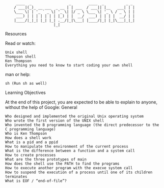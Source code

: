 ```
	 ____  _                 _        ____  _          _ _ 
	/ ___|(_)_ __ ___  _ __ | | ___  / ___|| |__   ___| | |
	\___ \| | '_ ` _ \| '_ \| |/ _ \ \___ \| '_ \ / _ \ | |
	 ___) | | | | | | | |_) | |  __/  ___) | | | |  __/ | |
	|____/|_|_| |_| |_| .__/|_|\___| |____/|_| |_|\___|_|_|
	                  |_|                                  

```
Resources

Read or watch:

    Unix shell
    Thompson shell
    Ken Thompson
    Everything you need to know to start coding your own shell

man or help:

    sh (Run sh as well)

Learning Objectives

At the end of this project, you are expected to be able to explain to anyone, without the help of Google:
General

    Who designed and implemented the original Unix operating system
    Who wrote the first version of the UNIX shell
    Who invented the B programming language (the direct predecessor to the C programming language)
    Who is Ken Thompson
    How does a shell work
    What is a pid and a ppid
    How to manipulate the environment of the current process
    What is the difference between a function and a system call
    How to create processes
    What are the three prototypes of main
    How does the shell use the PATH to find the programs
    How to execute another program with the execve system call
    How to suspend the execution of a process until one of its children terminates
    What is EOF / “end-of-file”?
